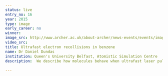 ```yaml
---
status: live
entry_no: 16
year: 2015
type: image 
early_career: no 
winner: 
image_src: http://www.archer.ac.uk/about-archer/news-events/events/image-comp/gallery-2015/16_Entry_800.jpg
video_src: 
title: Ultrafast electron recollisions in benzene
name: Dr Daniel Dundas
institution: Queen's University Belfast, Atomistic Simulation Centre
description:  We describe how molecules behave when ultrafast laser pulses illuminate them. In this case the laser light is so strong  that it breaks the molecule apart. We are particularly interested in understanding if the laser can be used to control how  the molecule breaks apart, acting like a molecular scissors. The calculations we perform on ARCHER are very demanding. We  describe how the molecule breaks apart using quantum mechanics and this means that even the smallest calculation uses around 1000  cores for over 12 hours. In the image we see how the electrons in the benzene molecule are blown off when the laser light hits  them. Since we use quantum mechanics, the electrons behave like waves and we see these waves sloshing back and forth across the  molecule as the laser drives them.
  
---
```

